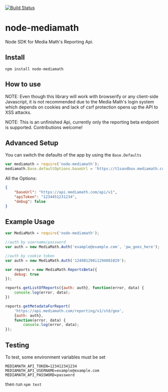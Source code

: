 [![Build Status](https://travis-ci.org/AgencyPMG/node-mediamath.svg)](https://travis-ci.org/AgencyPMG/node-mediamath)

# node-mediamath
Node SDK for Media Math's Reporting Api.

## Install

```
npm install node-mediamath
```

## How to use
NOTE: Even though this library will work with browserify or any client-side Javascript,
it is not recommended due to the Media Math's login system which depends on cookies
and lack of csrf protection opens up the API to XSS attacks.

NOTE: This is an unfinished Api, currently only the
reporting beta endpoint is supported. Contributions welcome!

## Advanced Setup
You can switch the defaults of the app by using the ```Base.Defaults```

```js
var mediamath = require('node-mediamath');
mediamath.Base.defaultOptions.baseUrl = 'https://t1sandbox.mediamath.com/api/';
```

All the Options:

```json
{
    "baseUrl": "https://api.mediamath.com/api/v1",
    "apiToken": "1234451231234",
    "debug": false
}
```

## Example Usage

```js
var MediaMath = require('node-mediamath');

//auth by username/password
var auth = new MediaMath.Auth('example@example.com', 'pw_goes_here');

//auth by cookie token
var auth = new MediaMath.Auth('124981290i1294081029');

var reports = new MediaMath.ReportsBeta({
    debug: true
});

reports.getListOfReports({auth: auth}, function(error, data) {
    console.log(error, data);
})

reports.getMetadataForReport(
    'https://api.mediamath.com/reporting/v1/std/geo',
    {auth: auth},
    function(error, data) {
        console.log(error, data);
});
```

## Testing
To test, some environment variables must be set
```
MEDIAMATH_API_TOKEN=123412341234
MEDIAMATH_API_USERNAME=example@example.com
MEDIAMATH_API_PASSWORD=password
```
then run ```npm test```
